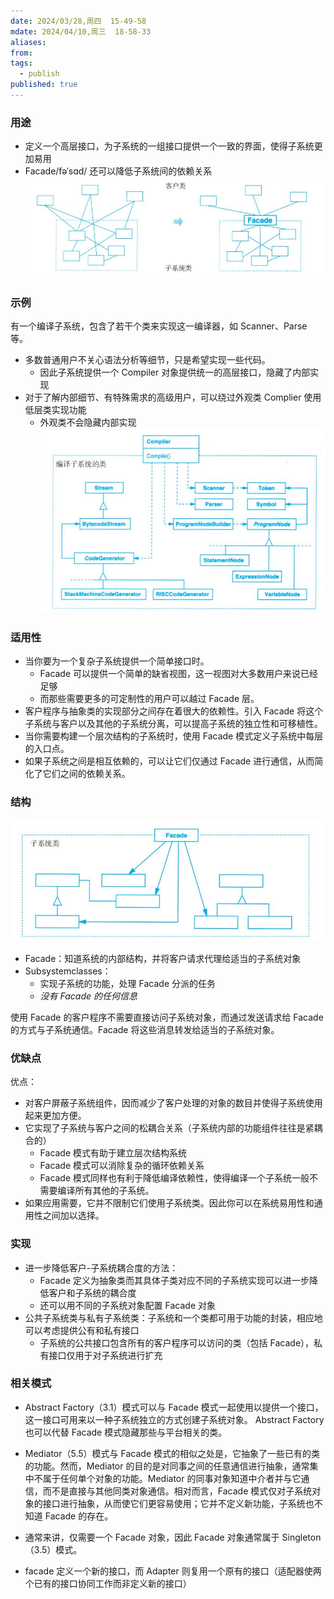 ```yaml
---
date: 2024/03/28,周四  15-49-58
mdate: 2024/04/10,周三  18-58-33
aliases: 
from: 
tags:
  - publish
published: true
---
```


### 用途

- 定义一个高层接口，为子系统的一组接口提供一个一致的界面，使得子系统更加易用
- Facade/fəˈsɑd/ 还可以降低子系统间的依赖关系
![](./assets/4.5-Facade-%E5%A4%96%E8%A7%82-%E7%BB%93%E6%9E%84%E5%9E%8B%E6%A8%A1%E5%BC%8F/image-2023-10-03_06-38-33-854.png)

### 示例

有一个编译子系统，包含了若干个类来实现这一编译器，如 Scanner、Parse 等。
- 多数普通用户不关心语法分析等细节，只是希望实现一些代码。
	- 因此子系统提供一个 Compiler 对象提供统一的高层接口，隐藏了内部实现
- 对于了解内部细节、有特殊需求的高级用户，可以绕过外观类 Complier 使用低层类实现功能
	- 外观类不会隐藏内部实现
![](./assets/4.5-Facade-%E5%A4%96%E8%A7%82-%E7%BB%93%E6%9E%84%E5%9E%8B%E6%A8%A1%E5%BC%8F/image-2023-10-03_06-39-35-694.png)


### 适用性

- 当你要为一个复杂子系统提供一个简单接口时。
	- Facade 可以提供一个简单的缺省视图，这一视图对大多数用户来说已经足够
	- 而那些需要更多的可定制性的用户可以越过 Facade 层。
- 客户程序与抽象类的实现部分之间存在着很大的依赖性。引入 Facade 将这个子系统与客户以及其他的子系统分离，可以提高子系统的独立性和可移植性。
- 当你需要构建一个层次结构的子系统时，使用 Facade 模式定义子系统中每层的入口点。
- 如果子系统之间是相互依赖的，可以让它们仅通过 Facade 进行通信，从而简化了它们之间的依赖关系。


### 结构

![](./assets/4.5-Facade-%E5%A4%96%E8%A7%82-%E7%BB%93%E6%9E%84%E5%9E%8B%E6%A8%A1%E5%BC%8F/image-2023-10-03_06-59-02-665.png)

- Facade：知道系统的内部结构，并将客户请求代理给适当的子系统对象
- Subsystemclasses：
	- 实现子系统的功能，处理 Facade 分派的任务
	- *没有 Facade 的任何信息*

使用 Facade 的客户程序不需要直接访问子系统对象，而通过发送请求给 Facade 的方式与子系统通信。Facade 将这些消息转发给适当的子系统对象。


### 优缺点

优点：
- 对客户屏蔽子系统组件，因而减少了客户处理的对象的数目并使得子系统使用起来更加方便。
- 它实现了子系统与客户之间的松耦合关系（子系统内部的功能组件往往是紧耦合的）
	- Facade 模式有助于建立层次结构系统
	- Facade 模式可以消除复杂的循环依赖关系
	- Facade 模式同样也有利于降低编译依赖性，使得编译一个子系统一般不需要编译所有其他的子系统。
- 如果应用需要，它并不限制它们使用子系统类。因此你可以在系统易用性和通用性之间加以选择。


### 实现

- 进一步降低客户-子系统耦合度的方法：
	- Facade 定义为抽象类而其具体子类对应不同的子系统实现可以进一步降低客户和子系统的耦合度
	- 还可以用不同的子系统对象配置 Facade 对象
- 公共子系统类与私有子系统类：子系统和一个类都可用于功能的封装，相应地可以考虑提供公有和私有接口
	- 子系统的公共接口包含所有的客户程序可以访问的类（包括 Facade），私有接口仅用于对子系统进行扩充



### 相关模式

- Abstract Factory（3.1）模式可以与 Facade 模式一起使用以提供一个接口，这一接口可用来以一种子系统独立的方式创建子系统对象。 Abstract Factory 也可以代替 Facade 模式隐藏那些与平台相关的类。
- Mediator（5.5）模式与 Facade 模式的相似之处是，它抽象了一些已有的类的功能。然而，Mediator 的目的是对同事之间的任意通信进行抽象，通常集中不属于任何单个对象的功能。Mediator 的同事对象知道中介者并与它通信，而不是直接与其他同类对象通信。相对而言，Facade 模式仅对子系统对象的接口进行抽象，从而使它们更容易使用；它并不定义新功能，子系统也不知道 Facade 的存在。
- 通常来讲，仅需要一个 Facade 对象，因此 Facade 对象通常属于 Singleton（3.5）模式。

- facade 定义一个新的接口，而 Adapter 则复用一个原有的接口（适配器使两个已有的接口协同工作而非定义新的接口）